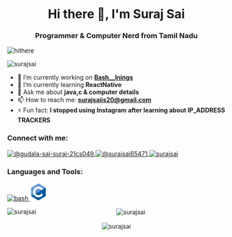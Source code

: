 <h1 align="center">Hi there 👋, I'm Suraj Sai</h1>
<h3 align="center">Programmer & Computer Nerd from Tamil Nadu</h3>

![hithere](https://github.com/SurajSia/SurajSia/assets/132142902/8470c012-bb8e-4b86-8dc4-0451f004003c)


<p align="left"> <img src="https://komarev.com/ghpvc/?username=surajsai&label=Profile%20views&color=0e75b6&style=flat" alt="surajsai" /> </p>

- 🔭 I’m currently working on [__Bash__Inings__](https://github.com/SurajSia/__Bash__Inings__.git)
- 🌱 I’m currently learning **ReactNative**
- 💬 Ask me about **java,c & computer details**
- 📫 How to reach me: **surajsaiis20@gmail.com**
- ⚡ Fun fact: **I stopped using Instagram after learning about IP_ADDRESS TRACKERS**

<h3 align="left">Connect with me:</h3>
<p align="left">
  <a href="https://codepen.io/@gudala-sai-suraj-21cs049" target="blank">
    <img align="center" src="https://raw.githubusercontent.com/rahuldkjain/github-profile-readme-generator/master/src/images/icons/Social/codepen.svg" alt="@gudala-sai-suraj-21cs049" height="30" width="40" />
  </a>
  <a href="https://twitter.com/@surajsai65471" target="blank">
    <img align="center" src="https://raw.githubusercontent.com/rahuldkjain/github-profile-readme-generator/master/src/images/icons/Social/twitter.svg" alt="@surajsai65471" height="30" width="40" />
  </a>
  <a href="https://www.leetcode.com/surajsai" target="blank">
    <img align="center" src="https://raw.githubusercontent.com/rahuldkjain/github-profile-readme-generator/master/src/images/icons/Social/leet-code.svg" alt="surajsai" height="30" width="40" />
  </a>
</p>

<h3 align="left">Languages and Tools:</h3>
<p align="left">
  <a href="https://www.gnu.org/software/bash/" target="_blank" rel="noreferrer">
    <img src="https://www.vectorlogo.zone/logos/gnu_bash/gnu_bash-icon.svg" alt="bash" width="40" height="40"/>
  </a>
  <a href="https://www.cprogramming.com/" target="_blank" rel="noreferrer">
    <img src="https://raw.githubusercontent.com/devicons/devicon/master/icons/c/c-original.svg" alt="c" width="40" height="40"/>
  </a>
  <!-- Add more icons for your languages and tools -->
</p>

<p align="center">
  <img align="left" src="https://github-readme-stats.vercel.app/api/top-langs?username=surajsai&show_icons=true&locale=en&layout=compact" alt="surajsai" />
</p>

<p align="center">
  <img align="center" src="https://github-readme-stats.vercel.app/api?username=surajsai&show_icons=true&locale=en" alt="surajsai" />
</p>

<p align="center">
  <img align="center" src="https://github-readme-streak-stats.herokuapp.com/?user=surajsai&" alt="surajsai" />
</p>
